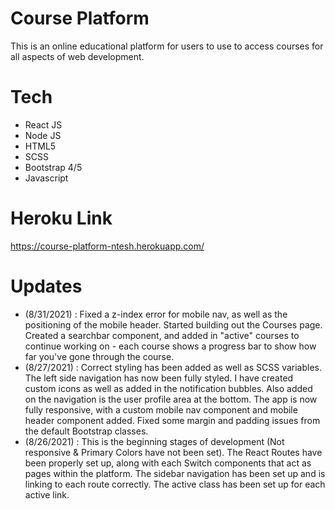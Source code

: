 # Course Platform

This is an online educational platform for users to use to access courses for all aspects of web development.

# Tech

- React JS
- Node JS
- HTML5
- SCSS
- Bootstrap 4/5
- Javascript

# Heroku Link

https://course-platform-ntesh.herokuapp.com/

# Updates
- (8/31/2021) : Fixed a z-index error for mobile nav, as well as the positioning of the mobile header. Started building out the Courses page. Created a searchbar component, and added in "active" courses to continue working on - each course shows a progress bar to show how far you've gone through the course.
- (8/27/2021) : Correct styling has been added as well as SCSS variables. The left side navigation has now been fully styled. I have created custom icons as well as added in the notification bubbles. Also added on the navigation is the user profile area at the bottom. The app is now fully responsive, with a custom mobile nav component and mobile header component added. Fixed some margin and padding issues from the default Bootstrap classes.
- (8/26/2021) : This is the beginning stages of development (Not responsive & Primary Colors have not been set). The React Routes have been properly set up, along with each Switch components that act as pages within the platform. The sidebar navigation has been set up and is linking to each route correctly. The active class has been set up for each active link.
